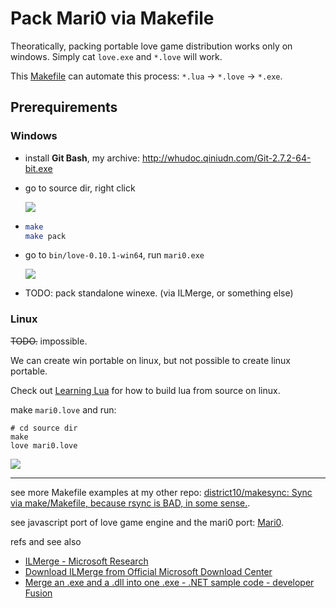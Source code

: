 # Pack Mari0 via Makefile

Theoratically, packing portable love game distribution works only on windows.
Simply cat `love.exe` and `*.love` will work.

This [Makefile](Makefile) can automate this process: `*.lua` -> `*.love` -> `*.exe`.

## Prerequirements

### Windows

-   install **Git Bash**, my archive: <http://whudoc.qiniudn.com/Git-2.7.2-64-bit.exe>

-   go to source dir, right click

    ![](http://whudoc.qiniudn.com/github-guide/img/gitbash-gitgui.png)

-   ```bash
    make
    make pack
    ```

-   go to `bin/love-0.10.1-win64`, run `mari0.exe`

    ![](http://whudoc.qiniudn.com/2016/github-mari0-pack.png)

-   TODO: pack standalone winexe. (via ILMerge, or something else)

### Linux

~~TODO.~~ impossible.

We can create win portable on linux, but not possible to create linux portable.

Check out [Learning Lua](http://tangzx.qiniudn.com/post-0101-learning-lua.html)
for how to build lua from source on linux.

make `mari0.love` and run:

```
# cd source dir
make
love mari0.love
```

![](http://whudoc.qiniudn.com/2016/github-mari0-linux.png)

---

see more Makefile examples at my other repo: [district10/makesync: Sync via
make/Makefile, because rsync is BAD, in some
sense.](https://github.com/district10/makesync).

see javascript port of love game engine and the mari0 port: [Mari0](http://tannerrogalsky.com/mari0/).

refs and see also

  - [ILMerge - Microsoft Research](http://research.microsoft.com/en-us/people/mbarnett/ilmerge.aspx)
  - [Download ILMerge from Official Microsoft Download Center](https://www.microsoft.com/en-us/download/details.aspx?id=17630)
  - [Merge an .exe and a .dll into one .exe - .NET sample code - developer Fusion](http://www.developerfusion.com/code/4504/merge-an-exe-and-a-dll-into-one-exe/)

